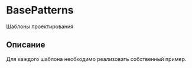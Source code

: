 # BasePatterns
Шаблоны проектирования
## Описание
Для каждого шаблона необходимо реализовать собственный пример. 
